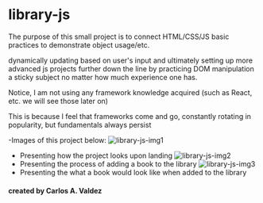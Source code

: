 # library-js

<p>The purpose of this small project is to connect HTML/CSS/JS basic practices to demonstrate object usage/etc. </p>
<p>dynamically updating based on user's input and ultimately setting up more advanced js projects further down the line by practicing DOM manipulation a sticky subject no matter how much experience one has. </p>
<p>Notice, I am not using any framework knowledge acquired (such as React, etc. we will see those later on) </p>
<p>This is because I feel that frameworks come and go, constantly rotating in popularity, but fundamentals always persist </p>


-Images of this project below:
![library-js-img1](https://github.com/valdcarl/library-js/assets/77943334/8002252c-289a-48de-bc92-b8f86a5e51a2)
- Presenting how the project looks upon landing
![library-js-img2](https://github.com/valdcarl/library-js/assets/77943334/cb6e785d-c119-4fd7-a52e-306fa00a603a)
- Presenting the process of adding a book to the library
![library-js-img3](https://github.com/valdcarl/library-js/assets/77943334/13c3cc88-efa0-4f10-ae64-d0f4547c5411)
- Presenting the what a book would look like when added to the library
#### created by Carlos A. Valdez
